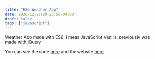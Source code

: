 ```yaml
---
title: "ES6 Weather App"
date: 2020-12-28T20:25:50-04:00
draft: false
tags: ["javascript"]
---
```


Weather App made with ES6, I mean JavaScript Vanilla, previously was made with jQuery

You can see the code [here](https://github.com/franciscoandres/es6-weatherapp/) and the website [here](https://franciscoandres.github.io/es6-weatherapp/)

